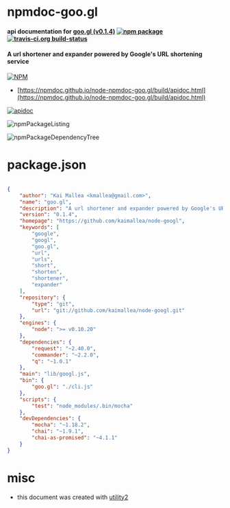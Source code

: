 # npmdoc-goo.gl

#### api documentation for  [goo.gl (v0.1.4)](https://github.com/kaimallea/node-googl)  [![npm package](https://img.shields.io/npm/v/npmdoc-goo.gl.svg?style=flat-square)](https://www.npmjs.org/package/npmdoc-goo.gl) [![travis-ci.org build-status](https://api.travis-ci.org/npmdoc/node-npmdoc-goo.gl.svg)](https://travis-ci.org/npmdoc/node-npmdoc-goo.gl)

#### A url shortener and expander powered by Google's URL shortening service

[![NPM](https://nodei.co/npm/goo.gl.png?downloads=true&downloadRank=true&stars=true)](https://www.npmjs.com/package/goo.gl)

- [https://npmdoc.github.io/node-npmdoc-goo.gl/build/apidoc.html](https://npmdoc.github.io/node-npmdoc-goo.gl/build/apidoc.html)

[![apidoc](https://npmdoc.github.io/node-npmdoc-goo.gl/build/screenCapture.buildCi.browser.%252Ftmp%252Fbuild%252Fapidoc.html.png)](https://npmdoc.github.io/node-npmdoc-goo.gl/build/apidoc.html)

![npmPackageListing](https://npmdoc.github.io/node-npmdoc-goo.gl/build/screenCapture.npmPackageListing.svg)

![npmPackageDependencyTree](https://npmdoc.github.io/node-npmdoc-goo.gl/build/screenCapture.npmPackageDependencyTree.svg)



# package.json

```json

{
    "author": "Kai Mallea <kmallea@gmail.com>",
    "name": "goo.gl",
    "description": "A url shortener and expander powered by Google's URL shortening service",
    "version": "0.1.4",
    "homepage": "https://github.com/kaimallea/node-googl",
    "keywords": [
        "google",
        "googl",
        "goo.gl",
        "url",
        "urls",
        "short",
        "shorten",
        "shortener",
        "expander"
    ],
    "repository": {
        "type": "git",
        "url": "git://github.com/kaimallea/node-googl.git"
    },
    "engines": {
        "node": ">= v0.10.20"
    },
    "dependencies": {
        "request": "~2.40.0",
        "commander": "~2.2.0",
        "q": "~1.0.1"
    },
    "main": "lib/googl.js",
    "bin": {
        "goo.gl": "./cli.js"
    },
    "scripts": {
        "test": "node_modules/.bin/mocha"
    },
    "devDependencies": {
        "mocha": "~1.18.2",
        "chai": "~1.9.1",
        "chai-as-promised": "~4.1.1"
    }
}
```



# misc
- this document was created with [utility2](https://github.com/kaizhu256/node-utility2)
